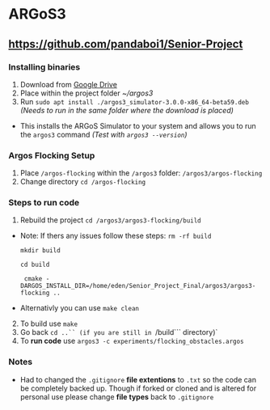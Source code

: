 # ARGoS3 
## https://github.com/pandaboi1/Senior-Project
 ### Installing **binaries**
 1. Download from [Google Drive](https://drive.google.com/file/d/1gnWfCqNmbCQbxNDenp5-ek7P5bvTNgyD/view?usp=share_link)
 2. Place within the project folder *~/argos3*
 3. Run ```sudo apt install ./argos3_simulator-3.0.0-x86_64-beta59.deb``` </br>
 *(Needs to run in the same folder where the download is placed)*
* This installs the ARGoS Simulator to your system and allows you to run the `argos3` command *(Test with ```argos3 --version```)*
### Argos Flocking Setup
1. Place `/argos-flocking` within the `/argos3` folder: `/argos3/argos-flocking`
2. Change directory ```cd /argos-flocking```
### Steps to run code
1. Rebuild the project
 ```cd /argos3/argos3-flocking/build```
- Note: If thers any issues follow these steps:
  ```rm -rf build```
  
  ```mkdir build```

  ```cd build```
  
  ``` cmake -DARGOS_INSTALL_DIR=/home/eden/Senior_Project_Final/argos3/argos3-flocking ..```

- Alternativly you can use ```make clean```
2. To build use ```make```
3. Go back ```cd ..`` (if you are still in ```/build``` directory)`
4. To **run code** use ```argos3 -c experiments/flocking_obstacles.argos```

### Notes
- Had to changed the ```.gitignore``` **file extentions** to ```.txt``` so the code can be completely backed up. Though if forked or cloned and is altered for personal use please change **file types** back to ```.gitignore```